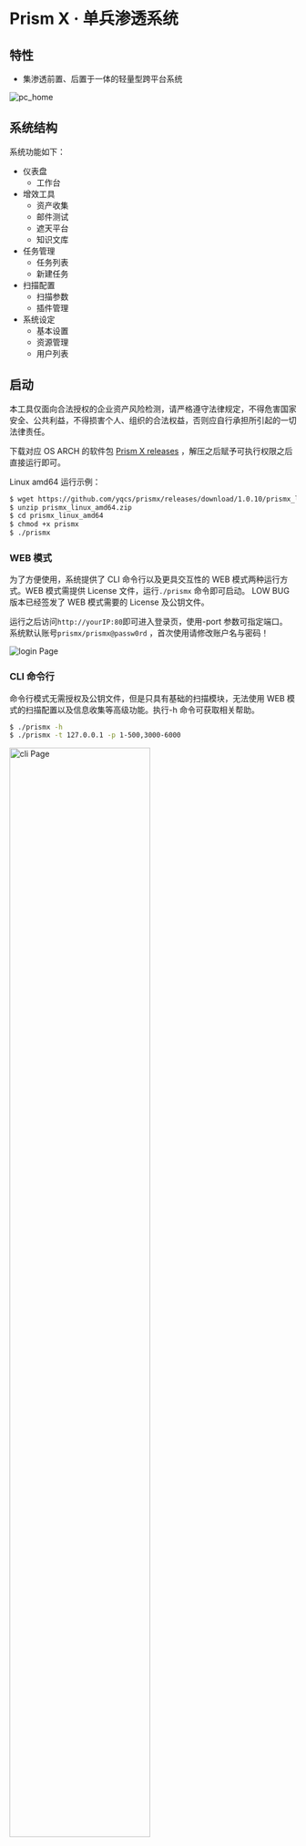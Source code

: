 # Prism X · 单兵渗透系统

## 特性

- 集渗透前置、后置于一体的轻量型跨平台系统

![pc_home](/public/static/pc_home.jpg)


## 系统结构

系统功能如下：

<Tree>
  <ul>
    <li>
      仪表盘
      <ul>
        <li>
          工作台
        </li>
      </ul>
    </li>
    <li>
      增效工具
          <ul>
            <li>资产收集</li>
            <li>邮件测试</li>
            <li>遮天平台</li>
            <li>知识文库</li>
          </ul>
      </li>
    <li>
      任务管理
          <ul>
            <li>任务列表</li>
            <li>新建任务</li>
          </ul>
    </li>
    <li>
      扫描配置
          <ul>
            <li>扫描参数</li>
            <li>插件管理</li>
          </ul>
    </li>
    <li>
      系统设定
          <ul>
            <li>基本设置</li>
            <li>资源管理</li>
            <li>用户列表</li>
          </ul>
    </li>
  </ul>
</Tree>


## 启动

<Alert type="warning">
本工具仅面向合法授权的企业资产风险检测，请严格遵守法律规定，不得危害国家安全、公共利益，不得损害个人、组织的合法权益，否则应自行承担所引起的一切法律责任。
</Alert>

下载对应 OS ARCH 的软件包 [Prism X releases](https://github.com/yqcs/heartsk_community/releases/)
，解压之后赋予可执行权限之后直接运行即可。

Linux amd64 运行示例：

```bash
$ wget https://github.com/yqcs/prismx/releases/download/1.0.10/prismx_linux_amd64.zip
$ unzip prismx_linux_amd64.zip
$ cd prismx_linux_amd64
$ chmod +x prismx
$ ./prismx
```

### WEB 模式

为了方便使用，系统提供了 CLI 命令行以及更具交互性的 WEB 模式两种运行方式。WEB 模式需提供 License 文件，运行`./prismx`
命令即可启动。 LOW BUG 版本已经签发了 WEB 模式需要的 License 及公钥文件。

运行之后访问`http://yourIP:80`即可进入登录页，使用-port 参数可指定端口。 系统默认账号`prismx/prismx@passw0rd`
，首次使用请修改账户名与密码！

<img src="/public/static/guide/login.png" alt="login Page"/>

### CLI 命令行

命令行模式无需授权及公钥文件，但是只具有基础的扫描模块，无法使用 WEB 模式的扫描配置以及信息收集等高级功能。执行-h
命令可获取相关帮助。

```bash
$ ./prismx -h
$ ./prismx -t 127.0.0.1 -p 1-500,3000-6000
```

<img src="/public/static/cli.png" alt="cli Page"  width="70%"/>

### Linux For ARM（Android）

#### 具有 Root 权限可以避免百分之九十的问题！

安卓设备为例，直接使用 adb push 推送到 `/data/local/tmp/`目录，然后使用`chmod +x `赋予可执行权限即可直接运行。该方案不便随时运行，可使用终端软件
Termux 支撑。

下载终端工具[Termux](https://termux.com/) ，打开软件之后更新软件包然后安装 wget，再下载二进制程序。

```bash
$ pkg update
$ pkg upgrade
$ pkg install wget
$ wget https://github.com/yqcs/prismx/releases/download/1.0.10/prismx_linux_arm64.zip
$ unzip prismx_linux_arm64.zip
$ cd prismx_linux_arm64
$ chmod +x prismx
$ ./prismx
```

未授予 Root 权限会出现错误：` listen tcp 0.0.0.0:80: bind: permission denied`，使用-port 参数切换绑定端口即可。

执行扫描任务时出现错误：`xx on [::1]:53: read udp [::1]:37606->[::1]:53: read: connection refused`

> 有 ROOT 权限：在手机根目录的 /etc/ 文件夹下新建一个名为 resolv.conf 的文件，内容为`nameserver 8.8.8.8`（DNS 服务器），然后重启
> Termux 之后再次运行即可。
>
> 无 ROOT
> 权限：执行`pkg install proot resolv-conf && proot -b $PREFIX/etc/resolv.conf:/etc/resolv.conf ./prismx -port 8000`
> （运行参数）
> 至此，便可成功启动，在手机浏览器访问首页：http://127.0.0.1:8000 但是并不代表可以完整使用了，以非 ROOT 权限执行任务时切记将存活检测切换为
> Ping 模式！！

<img src="/public/static/guide/phone.jpg" alt="phone Page" width="30%"/>


## 主机管理


一键生成Agent，点击获取载荷即生成客户端。

<img src="/public/static/guide/home.jpg" alt="home Page"/>

## 增效工具

> 模糊搜索：结果基于Hunter平台，使用该功需配置Hunter Api Key
>
> 子域名：该功能基于互联网系统，需确保能正常访问公网
>
> 目录扫描：扫描指定 URL 可能存在安全风险的资源地址。

![img_1.png](/public/static/guide/infoGet.png)

## 任务管理

无障碍创建向导，高级设定：

> - 存活检测：ICMP 模式速度更快，但是需要 ROOT 身份运行，在无 ROOT 权限时请手动切换为 PING。
> - 告警级别：默认选择了中危，在执行扫描任务时如检测到等级大于等于中危的漏洞时会向用户邮箱发送告警通知。通报等级：严重>高危>中危>低危>信息>无
> - 模糊存活：部分主机开启禁 PING，导致常规检测无法验证存活，此时可以启用该选项进行深度检测，默认已选中。
> - 扫描子域：此功能基于互联网系统，此选项需可访问公网。

![img_1.png](/public/static/guide/creatTask.png)

## 扫描配置

### JNDI 服务器

通常启动后首页会提示：JNDI
监控服务未启动，一些检测功能将会受到限制。解决方式：管理员账户前往 `扫描配置 —> 扫描参数 —> 外连设置`，有两种方案

> 自定义 JNDI 服务器：可在本机启动一个监听，服务器地址应当是本机内网/公网 IP 端口
>
> CEYE：配置 CEYE 平台的 Identifier 和 API Token 即可

然后选中对应的服务器模式，保存即可。未正确配置该选项会导致 log4j2 RCE 和 Fastjson RCE 等插件无法使用！

### 第三方平台

在执行子域名扫描以及信息收集的模糊搜索任务时，会依赖外界平台。请配置相关平台的身份验证信息，以保证数据的完整性。

![img.png](/public/static/guide/other.png)

### 字典配置

系统内置默认账户、密码组合。如果密码列里出现{user}占位符，则会被替换成用户名。

![img.png](/public/static/guide/dict.png)

## 插件编写

### 流程可视化创建插件

请确保程序具有读写权限以及根目录存在 lib\exploits 文件夹，插件名即是漏洞名称.yaml

![img.png](/public/static/guide/plugininfo.png)

#### 规则及语法

- Request 可视化编辑器，支持多套请求。
- 支持 CEL 函数语法，语法见教程。
- AND/OR 按钮：如果选中 AND，需要每个请求的响应均符合所设定的响应规则，如果为 OR 则只需符合其中一项即判定为具有该漏洞。

**注**：如果发送的请求是 Post Form 请求，Params 参数须先以 URL Encoded 编码转换。

![img.png](/public/static/guide/pluginRule.png)